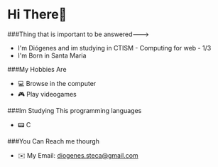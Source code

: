 # Hi There👋

###Thing that is important to be answered--->

- I'm Diógenes and im studying in CTISM - Computing for web - 1/3
- I'm Born in Santa Maria

###My Hobbies Are
- 💻 Browse in the computer
- 🎮 Play videogames

###Im Studying This programming languages
- 📟 C



###You Can Reach me thourgh
- ✉️ My Email: diogenes.steca@gmail.com










